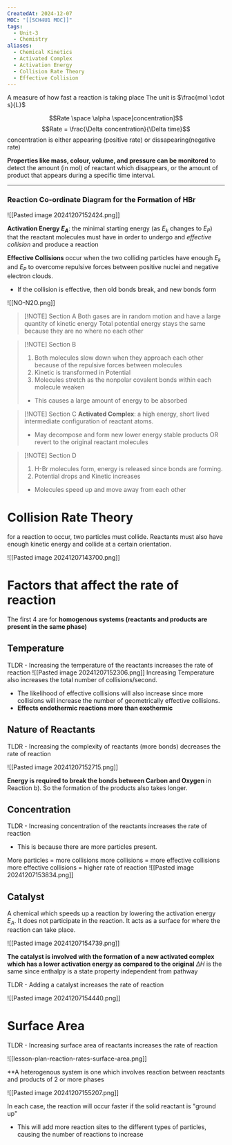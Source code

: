 ```yaml
---
CreatedAt: 2024-12-07
MOC: "[[SCH4U1 MOC]]"
tags:
  - Unit-3
  - Chemistry
aliases:
  - Chemical Kinetics
  - Activated Complex
  - Activation Energy
  - Collision Rate Theory
  - Effective Collision
---
```

A measure of how fast a reaction is taking place
The unit is $\frac{mol \cdot s}{L}$


$$Rate \space  \alpha \space[concentration]$$
$$Rate = \frac{\Delta concentration}{\Delta time}$$
concentration is either appearing (positive rate) or dissapearing(negative rate)

**Properties like mass, colour, volume, and pressure can be monitored** to detect the amount (in mol) of reactant which disappears, or the amount of product that appears during a specific time interval.

---
### Reaction Co-ordinate Diagram for the Formation of HBr
![[Pasted image 20241207152424.png]]

**Activation Energy $E_{A}$**: the minimal starting energy (as $E_k$ changes to $E_P$) that the reactant molecules must have in order to undergo and *effective collision* and produce a reaction

**Effective Collisions** occur when the two colliding particles have enough $E_k$ and $E_P$ to overcome repulsive forces between positive nuclei and negative electron clouds.
- If the collision is effective, then old bonds break, and new bonds form

![[NO-N2O.png]]
> [!NOTE] Section A
> Both gases are in random motion and have a large quantity of kinetic energy
> Total potential energy stays the same because they are no where no each other

> [!NOTE] Section B
> 1. Both molecules slow down when they approach each other because of the repulsive forces between molecules
> 2. Kinetic is transformed in Potential
> 3. Molecules stretch as the nonpolar covalent bonds within each molecule weaken
> 	- This causes a large amount of energy to be absorbed

> [!NOTE] Section C
> **Activated Complex**: a high energy, short lived intermediate configuration of reactant atoms. 
> - May decompose and form new lower energy stable products OR revert to the original reactant molecules

> [!NOTE] Section D
> 1. H-Br molecules form, energy is released since bonds are forming. 
> 2. Potential drops and Kinetic increases
> 	- Molecules speed up and move away from each other

# Collision Rate Theory
for a reaction to occur, two particles must collide. Reactants must also have enough kinetic energy and collide at a certain orientation. 

![[Pasted image 20241207143700.png]]

# Factors that affect the rate of reaction
The first 4 are for **homogenous systems (reactants and products are present in the same phase)**

## Temperature
TLDR - Increasing the temperature of the reactants increases the rate of reaction 
![[Pasted image 20241207152306.png]]
Increasing Temperature also increases the total number of collisions/second. 
- The likelihood of effective collisions will also increase since more collisions will increase the number of geometrically effective collisions.
- **Effects endothermic reactions more than exothermic**
## Nature of Reactants
TLDR - Increasing the complexity of reactants (more bonds) decreases the rate of reaction

![[Pasted image 20241207152715.png]]

**Energy is required to break the bonds between Carbon and Oxygen** in Reaction b). So the formation of the products also takes longer.
## Concentration
TLDR - Increasing concentration of the reactants increases the rate of reaction
- This is because there are more particles present.

More particles = more collisions
more collisions = more effective collisions
more effective collisions = higher rate of reaction
![[Pasted image 20241207153834.png]]

## Catalyst
A chemical which speeds up a reaction by lowering the activation energy $E_A$. It does not participate in the reaction. It acts as a surface for where the reaction can take place.

![[Pasted image 20241207154739.png]]

**The catalyst is involved with the formation of a new activated complex which has a lower activation energy as compared to the original**
$\Delta H$ is the same since enthalpy is a state property independent from pathway

TLDR - Adding a catalyst increases the rate of reaction

![[Pasted image 20241207154440.png]]

# Surface Area
TLDR - Increasing surface area of reactants increases the rate of reaction

![[lesson-plan-reaction-rates-surface-area.png]]

**A heterogenous system is one which involves reaction between reactants and products of 2 or more phases

![[Pasted image 20241207155207.png]]

In each case, the reaction will occur faster if the solid reactant is "ground up" 
- This will add more reaction sites to the different types of particles, causing the number of reactions to increase